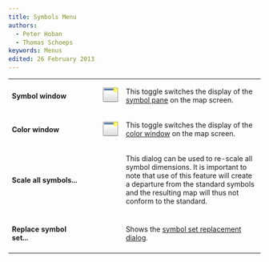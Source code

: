 ```yaml
---
title: Symbols Menu
authors:
  - Peter Hoban
  - Thomas Schoeps
keywords: Menus
edited: 26 February 2013
---
```


<table><tr><td width="160"><h4>Symbol window</h4></td><td width="10"><h4> </h4></td><td width="40"><img class=small src="../mapper-images/window-new.png" width="32" height="32" border="0" alt="" /></td><td width="300">
<p>This toggle switches the display of the <a href="symbol_dock_widget.md">symbol pane</a> on the map screen.</p>
</td></tr>

<tr><td><h4>Color window</h4></td><td><h4> </h4></td><td><img class=small src="../mapper-images/window-new.png" width="32" height="32" border="0" alt="" /></td><td>
<p>This toggle switches the display of the <a href="color_dock_widget.md">color window</a> on the map screen.</p>
</td></tr>

<tr><td><h4>Scale all symbols...</h4></td><td><h4> </h4></td><td></td><td>
<p>This dialog can be used to re-scale all symbol dimensions. It is important to note that use of this feature will create a departure from the standard symbols and the resulting map will thus not conform to the standard.</p>
</td></tr>

<tr><td><h4>Replace symbol set...</h4></td><td><h4> </h4></td><td></td><td>
<p>Shows the <a href="symbol_replace_dialog.md">symbol set replacement dialog</a>.</p>
</td></tr>

</table>

